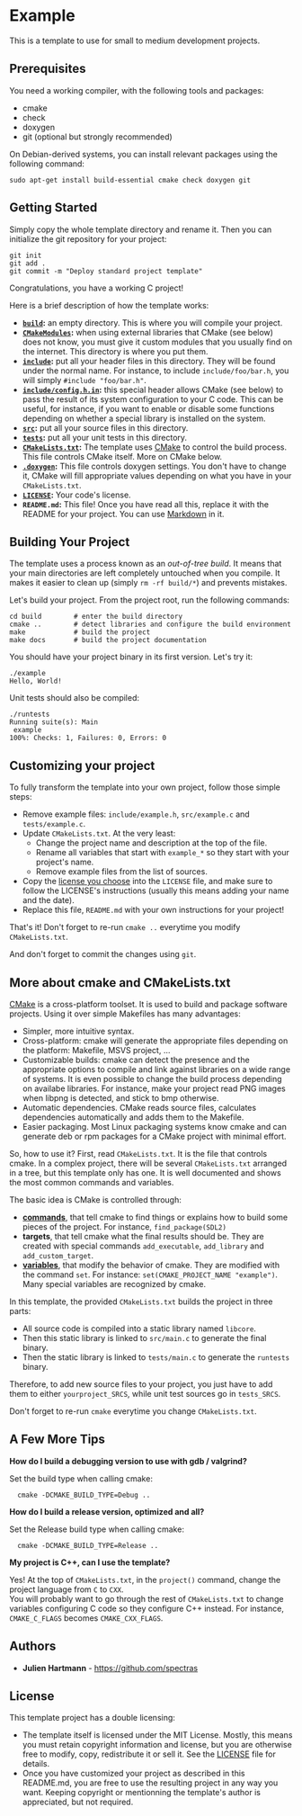 Example
=======

This is a template to use for small to medium development projects.

Prerequisites
-------------

You need a working compiler, with the following tools and packages:

* cmake
* check
* doxygen
* git (optional but strongly recommended)

On Debian-derived systems, you can install relevant packages using the
following command:

    sudo apt-get install build-essential cmake check doxygen git


Getting Started
---------------

Simply copy the whole template directory and rename it. Then you can initialize
the git repository for your project:

    git init
    git add .
    git commit -m "Deploy standard project template"

Congratulations, you have a working C project!

Here is a brief description of how the template works:

* **[`build`](build):** an empty directory. This is where you will compile
  your project.
* **[`CMakeModules`](CMakeModules):** when using external libraries that
  CMake (see below) does not know, you must give it custom modules that you
  usually find on the internet. This directory is where you put them.
* **[`include`](include):** put all your header files in this directory.
  They will be found under the normal name. For instance, to include
  `include/foo/bar.h`, you will simply `#include "foo/bar.h"`.
* **[`include/config.h.in`](include/config.h.in):** this special header
  allows CMake (see below) to pass the result of its system configuration
  to your C code. This can be useful, for instance, if you want to enable
  or disable some functions depending on whether a special library is
  installed on the system.
* **[`src`](src):** put all your source files in this directory.
* **[`tests`](tests):** put all your unit tests in this directory.
* **[`CMakeLists.txt`](CMakeLists.txt):** The template uses
  [CMake](https://cmake.org/) to control the build process. This file controls
  CMake itself. More on CMake below.
* **[`.doxygen`](.doxygen):** This file controls doxygen settings. You don't
  have to change it, CMake will fill appropriate values depending on what you
  have in your `CMakeLists.txt`.
* **[`LICENSE`](LICENSE):** Your code's license.
* **`README.md`:** This file! Once you have read all this, replace it with the
  README for your project. You can use
  [Markdown](https://guides.github.com/features/mastering-markdown/) in it.


Building Your Project
---------------------

The template uses a process known as an *out-of-tree build*. It means that your
main directories are left completely untouched when you compile. It makes
it easier to clean up (simply `rm -rf build/*`) and prevents mistakes.

Let's build your project. From the project root, run the following commands:

    cd build        # enter the build directory
    cmake ..        # detect libraries and configure the build environment
    make            # build the project
    make docs       # build the project documentation

You should have your project binary in its first version. Let's try it:

    ./example
    Hello, World!

Unit tests should also be compiled:

    ./runtests
    Running suite(s): Main
     example
    100%: Checks: 1, Failures: 0, Errors: 0

Customizing your project
------------------------

To fully transform the template into your own project, follow those simple steps:

* Remove example files: `include/example.h`, `src/example.c` and `tests/example.c`.
* Update `CMakeLists.txt`. At the very least:
    - Change the project name and description at the top of the file.
    - Rename all variables that start with `example_*` so they start
      with your project's name.
    - Remove example files from the list of sources.
* Copy the [license you choose](https://choosealicense.com/) into the `LICENSE`
  file, and make sure to follow the LICENSE's instructions (usually this means
  adding your name and the date).
* Replace this file, `README.md` with your own instructions for your project!

That's it! Don't forget to re-run `cmake ..` everytime you modify
`CMakeLists.txt`.

And don't forget to commit the changes using `git`.

More about cmake and CMakeLists.txt
-----------------------------------

[CMake](https://cmake.org/) is a cross-platform toolset. It is used to build
and package software projects. Using it over simple Makefiles has many
advantages:

* Simpler, more intuitive syntax.
* Cross-platform: cmake will generate the appropriate files depending on the
  platform: Makefile, MSVS project, …
* Customizable builds: cmake can detect the presence and the appropriate
  options to compile and link against libraries on a wide range of systems.
  It is even possible to change the build process depending on availabe
  libraries. For instance, make your project read PNG images when libpng
  is detected, and stick to bmp otherwise.
* Automatic dependencies. CMake reads source files, calculates dependencies
  automatically and adds them to the Makefile.
* Easier packaging. Most Linux packaging systems know cmake and can generate
  deb or rpm packages for a CMake project with minimal effort.

So, how to use it? First, read `CMakeLists.txt`. It is the file that controls
cmake. In a complex project, there will be several `CMakeLists.txt` arranged
in a tree, but this template only has one. It is well documented and shows
the most common commands and variables.

The basic idea is CMake is controlled through:

* [**commands**](https://cmake.org/cmake/help/v3.0/manual/cmake-commands.7.html),
  that tell cmake to find things or explains how to build some
  pieces of the project. For instance, `find_package(SDL2)`
* **targets**, that tell cmake what the final results should be. They are created
  with special commands `add_executable`, `add_library` and `add_custom_target`.
* [**variables**](https://cmake.org/cmake/help/v3.0/manual/cmake-variables.7.html),
  that modify the behavior of cmake. They are modified with the command `set`.
  For instance: `set(CMAKE_PROJECT_NAME "example")`. Many special variables are
  recognized by cmake.

In this template, the provided `CMakeLists.txt` builds the project in three parts:

* All source code is compiled into a static library named `libcore`.
* Then this static library is linked to `src/main.c` to generate the final binary.
* Then the static library is linked to `tests/main.c` to generate the `runtests`
  binary.

Therefore, to add new source files to your project, you just have to add
them to either `yourproject_SRCS`, while unit test sources go in `tests_SRCS`.

Don't forget to re-run `cmake` everytime you change `CMakeLists.txt`.

A Few More Tips
---------------

**How do I build a debugging version to use with gdb / valgrind?**

  Set the build type when calling cmake:

      cmake -DCMAKE_BUILD_TYPE=Debug ..

**How do I build a release version, optimized and all?**

  Set the Release build type when calling cmake:

      cmake -DCMAKE_BUILD_TYPE=Release ..

**My project is C++, can I use the template?**

  Yes! At the top of `CMakeLists.txt`, in the `project()` command, change
  the project language from `C` to `CXX`.<br>
  You will probably want to go through the rest of `CMakeLists.txt` to
  change variables configuring C code so they configure C++ instead. For
  instance, `CMAKE_C_FLAGS` becomes `CMAKE_CXX_FLAGS`.

Authors
-------

* **Julien Hartmann** - https://github.com/spectras

License
-------

This template project has a double licensing:

* The template itself is licensed under the MIT License. Mostly, this means you
  must retain copyright information and license, but you are otherwise
  free to modify, copy, redistribute it or sell it. See the [LICENSE](LICENSE)
  file for details.
* Once you have customized your project as described in this README.md, you
  are free to use the resulting project in any way you want. Keeping copyright
  or mentionning the template's author is appreciated, but not required.
